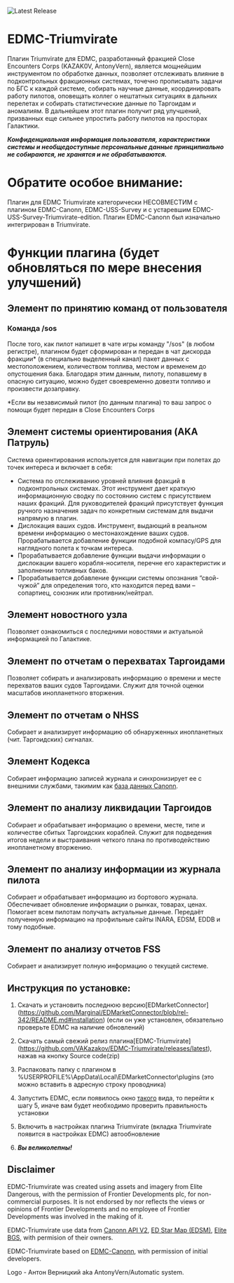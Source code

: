 ![Latest Release](https://img.shields.io/github/release/VAKazakov/EDMC-Triumvirate.svg)

# EDMC-Triumvirate
Плагин Triumvirate для EDMC, разработанный фракцией Close Encounters Corps (KAZAK0V, AntonyVern), является мощнейшим инструментом по обработке данных, позволяет отслеживать влияние в подконтрольных фракционных системах, точечно прописывать задачи по БГС к каждой системе, собирать научные данные, координировать работу пилотов, оповещать коллег о нештатных ситуациях в дальних перелетах и собирать статистические данные по Таргоидам и аномалиям. В дальнейшем этот плагин получит ряд улучшений, призванных еще сильнее упростить работу пилотов на просторах Галактики.

***Конфиденциальная информация пользователя, характеристики системы и необщедоступные персональные данные принципиально не собираются, не хранятся и не обрабатываются.***

# Обратите особое внимание:

Плагин для EDMC Triumvirate категорически НЕСОВМЕСТИМ с плагином EDMC-Canonn, EDMC-USS-Survey и с устаревшим EDMC-USS-Survey-Triumvirate-edition. Плагин EDMC-Canonn был изначально интегрирован в Triumvirate.

# Функции плагина (будет обновляться по мере внесения улучшений)

## Элемент по принятию команд от пользователя

### Команда /sos

После того, как пилот напишет в чате игры команду "/sos" (в любом регистре), плагином будет сформирован и передан в чат дискорда фракции* (в специально выделенный канал) пакет данных с местоположением, количеством топлива, местом и временем до опустошения бака. Благодаря этим данным, пилоту, попавшему в опасную ситуацию, можно будет своевременно довезти топливо и произвести дозаправку.

\*Если вы независимый пилот (по данным плагина) то ваш запрос о помощи будет передан в Close Encounters Corps

## Элемент системы ориентирования (AKA Патруль)

Система ориентирования используется для навигации при полетах до точек интереса и включает в себя:
 
 * Система по отслеживанию уровней влияния фракций в подконтрольных системах. Этот инструмент дает краткую информационную сводку по состоянию систем с присутствием наших фракций. Для руководителей фракций присутствует функция ручного назначения задач по конкретным системам для выдачи напрямую в плагин.
 * Дислокация ваших судов. Инструмент, выдающий в реальном времени информацию о местонахождение ваших судов. Прорабатывается добавление функции подобной компасу/GPS для наглядного полета к точкам интереса.
* Прорабатывается добавление функции выдачи информации о дислокации вашего корабля-носителя, перечне его характеристик и заполнении топливных баков.
* Прорабатывается добавление функции системы опознания “свой-чужой” для определения того, кто находится перед вами – сопартиец, союзник или противник/нейтрал.
 
## Элемент новостного узла

Позволяет ознакомиться с последними новостями и актуальной информацией по Галактике.

## Элемент по отчетам о перехватах Таргоидами

Позволяет собирать и анализировать информацию о времени и месте перехватов ваших судов Таргоидами. Служит для точной оценки масштабов инопланетного вторжения.

## Элемент по отчетам о NHSS

Собирает и анализирует информацию об обнаруженных инопланетных (чит. Таргоидских) сигналах.

## Элемент Кодекса

Собирает информацию записей журнала и синхронизирует ее с внешними службами, такимим как [база данных Canonn](https://api.canonn.tech/documentation).

## Элемент по анализу ликвидации Таргоидов

Собирает и обрабатывает информацию о времени, месте, типе и количестве сбитых Таргоидских кораблей. Служит для подведения итогов недели и выстраивания четкого плана по противодействию инопланетному вторжению.

## Элемент по анализу информации из журнала пилота

Собирает и обрабатывает информацию из бортового журнала. Обеспечивает обновление информации о рынках, товарах, ценах. Помогает всем пилотам получать актуальные данные. Передаёт полученную информацию на профильные сайты INARA, EDSM, EDDB и тому подобные. 

## Элемент по анализу отчетов FSS

Собирает и анализирует полную информацию о текущей системе.

## Инструкция по установке:

1) Скачать и установить последнюю версию[EDMarketConnector] (https://github.com/Marginal/EDMarketConnector/blob/rel-342/README.md#installation) (если он уже установлен, обязательно проверьте EDMC на наличие обновлений)

2) Скачать самый свежий релиз плагина[EDMC-Triumvirate] (https://github.com/VAKazakov/EDMC-Triumvirate/releases/latest), нажав на кнопку Source code(zip)

3) Распаковать папку с плагином в %USERPROFILE%\AppData\Local\EDMarketConnector\plugins (это можно вставить в адресную строку проводника)

4) Запустить EDMC, если появилось окно [такого](https://cdn.discordapp.com/attachments/518418556615000074/590004329692397579/unknown.png) вида, то перейти к шагу 5, иначе вам будет необходимо проверить правильность установки  
 
5) Включить в настройках плагина Triumvirate (вкладка Triumvirate появится в настройках EDMC) автообновление

6) ***Вы великолепны!***
 
## Disclaimer
EDMC-Triumvirate was created using assets and imagery from Elite Dangerous, with the permission of Frontier Developments plc, for non-commercial purposes. It is not endorsed by nor reflects the views or opinions of Frontier Developments and no employee of Frontier Developments was involved in the making of it.

EDMC-Triumvirate use data from [Canonn API V2](https://docs.canonn.tech), [ED Star Map (EDSM)](https://www.edsm.net/), [Elite BGS](https://elitebgs.app/), with permision of their owners.

EDMC-Triumvirate based on [EDMC-Canonn](https://github.com/canonn-science/EDMC-Canonn), with permission of initial developers.

Logo - Антон Верницкий aka AntonyVern/Automatic system. 
